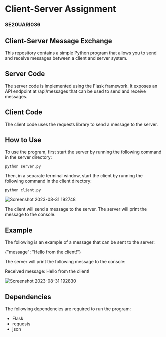# Client-Server   Assignment
### SE20UARI036

## Client-Server Message Exchange
This repository contains a simple Python program that allows you to send and receive messages between a client and server system.

## Server Code
The server code is implemented using the Flask framework. It exposes an API endpoint at /api/messages that can be used to send and receive messages.

## Client Code
The client code uses the requests library to send a message to the server.

## How to Use
To use the program, first start the server by running the following command in the server directory:

`python server.py`

Then, in a separate terminal window, start the client by running the following command in the client directory:

`python client.py`

![Screenshot 2023-08-31 192748](https://github.com/revanthjavvaji/SE20UARI071/assets/114976742/f67989c7-090d-4ccf-bfa9-7d1a93d3f943)

The client will send a message to the server. The server will print the message to the console.

## Example

The following is an example of a message that can be sent to the server:

{"message": "Hello from the client!"}

The server will print the following message to the console:

Received message: Hello from the client!

 ![Screenshot 2023-08-31 192830](https://github.com/revanthjavvaji/SE20UARI071/assets/114976742/0acff6c0-7024-4b2f-a65a-b60e67e6c391)

## Dependencies

The following dependencies are required to run the program:

* Flask
* requests
* json
